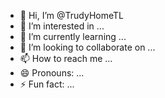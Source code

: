 - 👋 Hi, I’m @TrudyHomeTL
- 👀 I’m interested in ...
- 🌱 I’m currently learning ...
- 💞️ I’m looking to collaborate on ...
- 📫 How to reach me ...
- 😄 Pronouns: ...
- ⚡ Fun fact: ...

<!---
TrudyHomeTL/TrudyHomeTL is a ✨ special ✨ repository because its `README.md` (this file) appears on your GitHub profile.
You can click the Preview link to take a look at your changes.
--->
